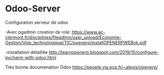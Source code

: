 # Odoo-Server
Configuration serveur de odoo

-Avec pgadmin creation de role:
https://www.ac-clermont.fr/disciplines/fileadmin/user_upload/Economie-Gestion/Voie_technologique/TIC/openerp/installOPENERPWEBok.pdf

-installation détaillée
http://learnopenerp.blogspot.com/2019/10/configure-pycharm-with-odoo.html

Très bonne documenation Odoo
https://people.via.ecp.fr/~alexis/openerp/
